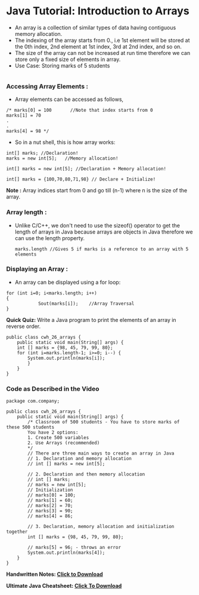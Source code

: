 # Java Tutorial: Introduction to Arrays
- An array is a collection of similar types of data having contiguous memory allocation.
- The indexing of the array starts from 0., i.e 1st element will be stored at the 0th index, 2nd element at 1st index, 3rd at 2nd index, and so on.
- The size of the array can not be increased at run time therefore we can store only a fixed size of elements in array.
- Use Case: Storing marks of 5 students

<img src="https://api.codewithharry.com/media/videoSeriesFiles/courseFiles/java-tutorials-for-beginners-26/base64.png" alt="">

### Accessing Array Elements : 
- Array elements can be accessed as follows,
```
/* marks[0] = 100       //Note that index starts from 0
marks[1] = 70
.                                  
.
marks[4] = 98 */
```

- So in a nut shell, this is how array works:
```
int[] marks; //Declaration!
marks = new int[5];   //Memory allocation!

int[] marks = new int[5]; //Declaration + Memory allocation!

int[] marks = {100,70,80,71,98} // Declare + Initialize!
```
**Note :** Array indices start from 0 and go till (n-1) where n is the size of the array.

### Array length : 
- Unlike C/C++, we don't need to use the sizeof() operator to get the length of arrays in Java because arrays are objects in Java therefore we can use the length property.

      marks.length //Gives 5 if marks is a reference to an array with 5 elements
      
### Displaying an Array : 
- An array can be displayed using a for loop:
```
for (int i=0; i<marks.length; i++)
{
            Sout(marks[i]);    //Array Traversal
}
```

**Quick Quiz:** Write a Java program to print the elements of an array in reverse order.
```
public class cwh_26_arrays {
    public static void main(String[] args) {
    int [] marks = {98, 45, 79, 99, 80};
    for (int i=marks.length-1; i>=0; i--) {
        System.out.println(marks[i]);
        }
    }
}
```

### Code as Described in the Video
```
package com.company;

public class cwh_26_arrays {
    public static void main(String[] args) {
        /* Classroom of 500 students - You have to store marks of these 500 students
        You have 2 options:
        1. Create 500 variables
        2. Use Arrays (recommended)
        */
        // There are three main ways to create an array in Java
        // 1. Declaration and memory allocation
        // int [] marks = new int[5];

        // 2. Declaration and then memory allocation
        // int [] marks;
        // marks = new int[5];
        // Initialization
        // marks[0] = 100;
        // marks[1] = 60;
        // marks[2] = 70;
        // marks[3] = 90;
        // marks[4] = 86;

        // 3. Declaration, memory allocation and initialization together
        int [] marks = {98, 45, 79, 99, 80};

        // marks[5] = 96; - throws an error
        System.out.println(marks[4]);
    }
}
```

**Handwritten Notes: [Click to Download](https://api.codewithharry.com/media/videoSeriesFiles/courseFiles/java-tutorials-for-beginners-26/Chapter_6_Arrays.pdf)**

**Ultimate Java Cheatsheet: [Click To Download](https://api.codewithharry.com/media/videoSeriesFiles/courseFiles/java-tutorials-for-beginners-26/UltimateJavaCheatSheet.pdf)**
